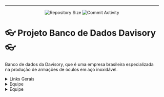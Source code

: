 <hr>
<p align="center">
  <img
    src="https://img.shields.io/github/repo-size/andrecastrom06/BD_Projeto?style=flat"
    alt="Repository Size"
  />
  <img
    src="https://img.shields.io/github/commit-activity/t/andrecastrom06/BD_Projeto?style=flat&logo=github"
    alt="Commit Activity"
  />
</p>

# 👓 Projeto Banco de Dados Davisory 👓

  Banco de dados da Davisory, que é uma empresa brasileira especializada na produção de armações de óculos em aço inoxidável.

<details>

<summary>Links Gerais</summary>

## 🔗 Links 🔗
  - docs: https://docs.google.com/document/d/1sKelIHWcGIeqJN1RK4M5WdEIaBeg2iGqwYvX9Gfq-Y4/edit?usp=sharing
  
</details>

<details>

<summary>Equipe</summary>

## 👤Equipe👤
  - André Castro - alcms@cesar.school 📩
   
  - Caio Lima - clb@cesar.school 📩
   
  - Lucas Sukar - lfsw@cesar.school 📩

</details>

<details>

<summary>Equipe</summary>

## Processo de projeto
  - Aqui será listado o processo descrito em etapas do começo até a finalização do projeto.

</details>
